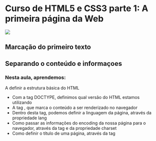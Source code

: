 # Curso de HTML5 e CSS3 parte 1: A primeira página da Web
![](https://www.alura.com.br/assets/api/share/curso-html5-css3-primeiros-passos.png)

## Marcação do primeiro texto

## Separando o conteúdo e informaçoes

### Nesta aula, aprendemos:

A definir a estrutura básica do HTML
* Com a tag DOCTYPE, definimos qual versão do HTML estamos utilizando
* A tag <html>, que marca o conteúdo a ser renderizado no navegador
* Dentro desta tag, podemos definir a linguagem da página, através da propriedade lang
* Como passar as informações do encoding da nossa página para o navegador, através da tag <meta> e da propriedade charset
* Como definir o título de uma página, através da tag <title>
* Como separar as informações que estão sendo passadas para o navegador, utilizando a tag <head>
* Como separar o conteúdo da página, utilizando a tag <body>

## Trabalhando com CSS

## Estilizando imagens

## Listas e divisões de conteúdo

## Finalizando a página

